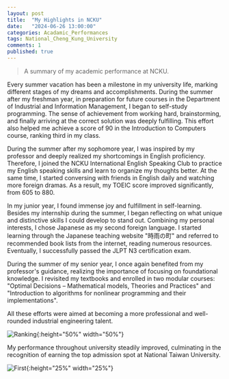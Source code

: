```yaml
---
layout: post
title:  "My Highlights in NCKU"
date:   "2024-06-26 13:00:00"
categories: Acadamic_Performances
tags: National_Cheng_Kung_University
comments: 1
published: true 
---
```

> A summary of my academic performance at NCKU.

<p>Every summer vacation has been a milestone in my university life, marking different stages of my dreams and accomplishments. During the summer after my freshman year, in preparation for future courses in the Department of Industrial and Information Management, I began to self-study programming. The sense of achievement from working hard, brainstorming, and finally arriving at the correct solution was deeply fulfilling. This effort also helped me achieve a score of 90 in the Introduction to Computers course, ranking third in my class.</p>

<p>During the summer after my sophomore year, I was inspired by my professor and deeply realized my shortcomings in English proficiency. Therefore, I joined the NCKU International English Speaking Club to practice my English speaking skills and learn to organize my thoughts better. At the same time, I started conversing with friends in English daily and watching more foreign dramas. As a result, my TOEIC score improved significantly, from 605 to 880.</p>

<p>In my junior year, I found immense joy and fulfillment in self-learning. Besides my internship during the summer, I began reflecting on what unique and distinctive skills I could develop to stand out. Combining my personal interests, I chose Japanese as my second foreign language. I started learning through the Japanese teaching website "時雨の町" and referred to recommended book lists from the internet, reading numerous resources. Eventually, I successfully passed the JLPT N3 certification exam.</p>

<p>During the summer of my senior year, I once again benefited from my professor's guidance, realizing the importance of focusing on foundational knowledge. I revisited my textbooks and enrolled in two modular courses: "Optimal Decisions – Mathematical models, Theories and Practices" and "Introduction to algorithms for nonlinear programming and their implementations". </p>

<p>All these efforts were aimed at becoming a more professional and well-rounded industrial engineering talent.</p>

![Ranking]({{site.baseurl}}/assets/res/Ranking.png){:height="50%" width="50%"}

<p>My performance throughout university steadily improved, culminating in the recognition of earning the top admission spot at National Taiwan University.</p>

![First]({{site.baseurl}}/assets/res/First.png){:height="25%" width="25%"}








